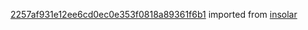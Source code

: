 [2257af931e12ee6cd0ec0e353f0818a89361f6b1](https://github.com/insolar/insolar/commit/2257af931e12ee6cd0ec0e353f0818a89361f6b1) imported from [insolar](https://github.com/insolar/insolar)
